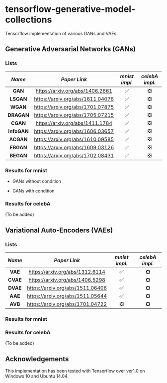 # tensorflow-generative-model-collections
Tensorflow implementation of various GANs and VAEs.

## Generative Adversarial Networks (GANs)
### Lists

*Name* | *Paper Link* | *mnist impl.* | *celebA impl.*
:---: | :---: | :---: | :---:
**GAN** | https://arxiv.org/abs/1406.2661 | :white_check_mark: | :negative_squared_cross_mark:
**LSGAN** | https://arxiv.org/abs/1611.04076 | :white_check_mark: | :negative_squared_cross_mark:
**WGAN** | https://arxiv.org/abs/1701.07875 | :white_check_mark: | :negative_squared_cross_mark:
**DRAGAN** | https://arxiv.org/abs/1705.07215 | :white_check_mark: | :negative_squared_cross_mark:
**CGAN** | https://arxiv.org/abs/1411.1784 | :white_check_mark: | :negative_squared_cross_mark:
**infoGAN** | https://arxiv.org/abs/1606.03657 | :white_check_mark: | :negative_squared_cross_mark:
**ACGAN** | https://arxiv.org/abs/1610.09585 | :white_check_mark: | :negative_squared_cross_mark:
**EBGAN** | https://arxiv.org/abs/1609.03126 | :white_check_mark: | :negative_squared_cross_mark:
**BEGAN** | https://arxiv.org/abs/1702.08431 | :white_check_mark: | :negative_squared_cross_mark:

### Results for mnist

- GANs without condition

- GANs with condition


### Results for celebA
(To be added)

## Variational Auto-Encoders (VAEs)

### Lists

*Name* | *Paper Link* | *mnist impl.* | *celebA impl.*
:---: | :---: | :---: | :---:
**VAE** | https://arxiv.org/abs/1312.6114 | :white_check_mark: | :negative_squared_cross_mark:
**CVAE** | https://arxiv.org/abs/1406.5298 | :white_check_mark: | :negative_squared_cross_mark:
**DVAE** | https://arxiv.org/abs/1511.06406 | :white_check_mark: | :negative_squared_cross_mark:
**AAE** | https://arxiv.org/abs/1511.05644 | :white_check_mark: | :negative_squared_cross_mark:
**AVB** | https://arxiv.org/abs/1701.04722 | :negative_squared_cross_mark: | :negative_squared_cross_mark:

### Results for mnist

### Results for celebA
(To be added)

## Acknowledgements
This implementation has been tested with Tensorflow over ver1.0 on Windows 10 and Ubuntu 14.04.
